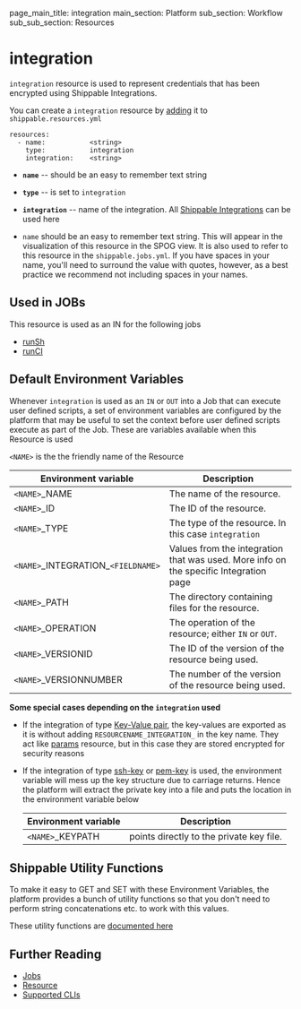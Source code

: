 page_main_title: integration
main_section: Platform
sub_section: Workflow
sub_sub_section: Resources

# integration
`integration` resource is used to represent credentials that has been encrypted using Shippable Integrations.

You can create a `integration` resource by [adding](/platform/workflow/resource/working-with#adding) it to `shippable.resources.yml`


```
resources:
  - name: 			<string>
    type: 			integration
    integration: 	<string>
```

* **`name`** -- should be an easy to remember text string

* **`type`** -- is set to `integration`

* **`integration`** -- name of the integration. All [Shippable Integrations](/platform/integration/overview/) can be used here

* `name` should be an easy to remember text string. This will appear in the visualization of this resource in the SPOG view. It is also used to refer to this resource in the `shippable.jobs.yml`. If you have spaces in your name, you'll need to surround the value with quotes, however, as a best practice we recommend not including spaces in your names.

## Used in JOBs
This resource is used as an IN for the following jobs

* [runSh](/platform/workflow/job/runsh)
* [runCI](/platform/workflow/job/runci)

## Default Environment Variables
Whenever `integration` is used as an `IN` or `OUT` into a Job that can execute user defined scripts, a set of environment variables are configured by the platform that may be useful to set the context before user defined scripts execute as part of the Job. These are variables available when this Resource is used

`<NAME>` is the the friendly name of the Resource

| Environment variable						| Description                         |
| ------------- 								|------------------------------------ |
| `<NAME>`\_NAME 							| The name of the resource. |
| `<NAME>`\_ID 								| The ID of the resource. |
| `<NAME>`\_TYPE 							| The type of the resource. In this case `integration`|
| `<NAME>`\_INTEGRATION\_`<FIELDNAME>`	| Values from the integration that was used. More info on the specific Integration page|
| `<NAME>`\_PATH 							| The directory containing files for the resource. |
| `<NAME>`\_OPERATION 						| The operation of the resource; either `IN` or `OUT`. |
| `<NAME>`\_VERSIONID    					| The ID of the version of the resource being used. |
| `<NAME>`\_VERSIONNUMBER 					| The number of the version of the resource being used. |

**Some special cases depending on the `integration` used**

* If the integration of type [Key-Value pair](/platform/integration/key-value), the key-values are exported as it is without adding `RESOURCENAME_INTEGRATION_` in the key name. They act like [params](/platform/integration/params) resource, but in this case they are stored encrypted for security reasons

* If the integration of type [ssh-key](/platform/integration/key-ssh) or [pem-key](/platform/integration/key-pem) is used, the environment variable will mess up the key structure due to carriage returns. Hence the platform will extract the private key into a file and puts the location in the environment variable below

	| Environment variable        |  Description                               |
	|-----------------------------|--------------------------------------------|
	| `<NAME>`\_KEYPATH      		| points directly to the private key file. |


## Shippable Utility Functions
To make it easy to GET and SET with these Environment Variables, the platform provides a bunch of utility functions so that you don't need to perform string concatenations etc. to work with this values.

These utility functions are [documented here]()

## Further Reading
* [Jobs](/platform/workflow/job/overview)
* [Resource](/platform/workflow/resource/overview)
* [Supported CLIs](/platform/runtime/overview#cli)
